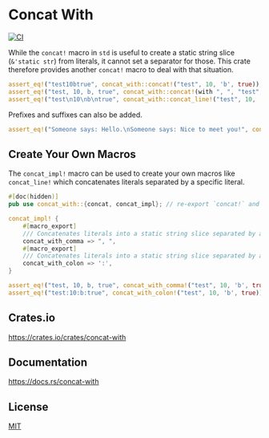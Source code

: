 Concat With
====================

[![CI](https://github.com/magiclen/concat-with/actions/workflows/ci.yml/badge.svg)](https://github.com/magiclen/concat-with/actions/workflows/ci.yml)

While the `concat!` macro in `std` is useful to create a static string slice (`&'static str`) from literals, it cannot set a separator for those. This crate therefore provides another `concat!` macro to deal with that situation.

```rust
assert_eq!("test10btrue", concat_with::concat!("test", 10, 'b', true));
assert_eq!("test, 10, b, true", concat_with::concat!(with ", ", "test", 10, 'b', true));
assert_eq!("test\n10\nb\ntrue", concat_with::concat_line!("test", 10, 'b', true));
```

Prefixes and suffixes can also be added.

```rust
assert_eq!("Someone says: Hello.\nSomeone says: Nice to meet you!", concat_with::concat_line!(prefix "Someone says: ", "Hello.", "Nice to meet you!"));
```

## Create Your Own Macros

The `concat_impl!` macro can be used to create your own macros like `concat_line!` which concatenates literals separated by a specific literal.

```rust
#[doc(hidden)]
pub use concat_with::{concat, concat_impl}; // re-export `concat!` and `concat_impl!` if your custom macros use `#[macro_export]`

concat_impl! {
    #[macro_export]
    /// Concatenates literals into a static string slice separated by a comma and a whitespace, `, `. Prefixes and suffixes can also be added.
    concat_with_comma => ", ",
    #[macro_export]
    /// Concatenates literals into a static string slice separated by a colon, `:`. Prefixes and suffixes can also be added.
    concat_with_colon => ':',
}

assert_eq!("test, 10, b, true", concat_with_comma!("test", 10, 'b', true));
assert_eq!("test:10:b:true", concat_with_colon!("test", 10, 'b', true));
```

## Crates.io

https://crates.io/crates/concat-with

## Documentation

https://docs.rs/concat-with

## License

[MIT](LICENSE)
